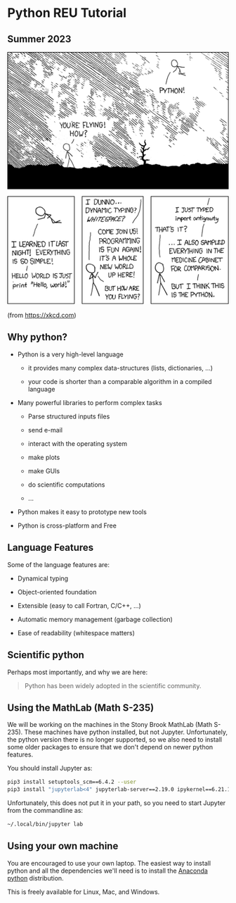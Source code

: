 # Python REU Tutorial
## Summer 2023

![xkcd](01-python-basics/python.png)

(from https://xkcd.com)

## Why python?

* Python is a very high-level language

  * it provides many complex data-structures (lists, dictionaries, ...)

  * your code is shorter than a comparable algorithm in a compiled language

* Many powerful libraries to perform complex tasks

  * Parse structured inputs files

  * send e-mail

  * interact with the operating system

  * make plots

  * make GUIs

  * do scientific computations

  * ...

* Python makes it easy to prototype new tools

* Python is cross-platform and Free

## Language Features

Some of the language features are:

* Dynamical typing

* Object-oriented foundation

* Extensible (easy to call Fortran, C/C++, ...)

* Automatic memory management (garbage collection)

* Ease of readability (whitespace matters)


## Scientific python

Perhaps most importantly, and why we are here:

> Python has been widely adopted in the scientific community.


## Using the MathLab (Math S-235)

We will be working on the machines in the Stony Brook MathLab (Math
S-235).  These machines have python installed, but not Jupyter.  Unfortunately,
the python version there is no longer supported, so we also need to install
some older packages to ensure that we don't depend on newer python features.

You should install Jupyter as:

```bash
pip3 install setuptools_scm==6.4.2 --user
pip3 install "jupyterlab<4" jupyterlab-server==2.19.0 ipykernel==6.21.1 --user
```

Unfortunately, this does not put it in your path, so you need to start
Jupyter from the commandline as:

```bash
~/.local/bin/jupyter lab
```

## Using your own machine

You are encouraged to use your own laptop.  The easiest way to install
python and all the dependencies we'll need is to install the [Anaconda
python](https://www.anaconda.com/) distribution.

This is freely available for Linux, Mac, and Windows.
